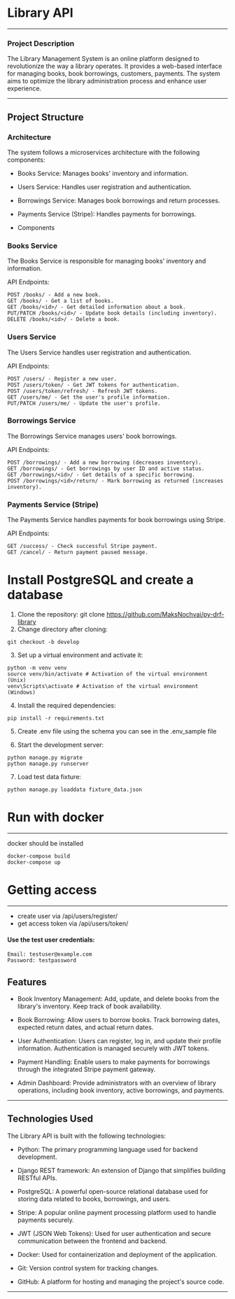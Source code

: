 # Library API

-----------------------------------

### Project Description
The Library Management System is an online platform designed to revolutionize the way a library operates. It provides a web-based interface for managing books, book borrowings, customers, payments. The system aims to optimize the library administration process and enhance user experience.

----

## Project Structure

### Architecture
The system follows a microservices architecture with the following components:

- Books Service: Manages books' inventory and information.
- Users Service: Handles user registration and authentication.
- Borrowings Service: Manages book borrowings and return processes.
- Payments Service (Stripe): Handles payments for borrowings.

- Components

### Books Service
The Books Service is responsible for managing books' inventory and information.

API Endpoints:
```
POST /books/ - Add a new book.
GET /books/ - Get a list of books.
GET /books/<id>/ - Get detailed information about a book.
PUT/PATCH /books/<id>/ - Update book details (including inventory).
DELETE /books/<id>/ - Delete a book.
```

### Users Service
The Users Service handles user registration and authentication.

API Endpoints:
```
POST /users/ - Register a new user.
POST /users/token/ - Get JWT tokens for authentication.
POST /users/token/refresh/ - Refresh JWT tokens.
GET /users/me/ - Get the user's profile information.
PUT/PATCH /users/me/ - Update the user's profile.
```
### Borrowings Service
The Borrowings Service manages users' book borrowings.

API Endpoints:
```
POST /borrowings/ - Add a new borrowing (decreases inventory).
GET /borrowings/ - Get borrowings by user ID and active status.
GET /borrowings/<id>/ - Get details of a specific borrowing.
POST /borrowings/<id>/return/ - Mark borrowing as returned (increases inventory).
```

### Payments Service (Stripe)
The Payments Service handles payments for book borrowings using Stripe.

API Endpoints:
```
GET /success/ - Check successful Stripe payment.
GET /cancel/ - Return payment paused message.
```
# Install PostgreSQL and create a database

1. Clone the repository:
git clone https://github.com/MaksNochvai/py-drf-library
2. Change directory after cloning:
```
git checkout -b develop
```
3. Set up a virtual environment and activate it:
```
python -m venv venv
source venv/bin/activate # Activation of the virtual environment (Unix)
venv\Scripts\activate # Activation of the virtual environment (Windows)
```
4. Install the required dependencies:
```
pip install -r requirements.txt
```
5. Create .env file using the schema you can see in the .env_sample file

6. Start the development server:
```
python manage.py migrate
python manage.py runserver
```
7. Load test data fixture:
```
python manage.py loaddata fixture_data.json
```
# Run with docker
-----------------------------------
docker should be installed
```
docker-compose build
docker-compose up
```
# Getting access

------------------------------------
- create user via /api/users/register/
- get access token via /api/users/token/

#### Use the test user credentials:
```
Email: testuser@example.com
Password: testpassword
```
## Features
- Book Inventory Management: Add, update, and delete books from the library's inventory. Keep track of book availability.

- Book Borrowing: Allow users to borrow books. Track borrowing dates, expected return dates, and actual return dates.

- User Authentication: Users can register, log in, and update their profile information. Authentication is managed securely with JWT tokens.

- Payment Handling: Enable users to make payments for borrowings through the integrated Stripe payment gateway.

- Admin Dashboard: Provide administrators with an overview of library operations, including book inventory, active borrowings, and payments.


------
## Technologies Used
The Library API is built with the following technologies:

- Python: The primary programming language used for backend development.

- Django REST framework: An extension of Django that simplifies building RESTful APIs.

- PostgreSQL: A powerful open-source relational database used for storing data related to books, borrowings, and users.

- Stripe: A popular online payment processing platform used to handle payments securely.

- JWT (JSON Web Tokens): Used for user authentication and secure communication between the frontend and backend.

- Docker: Used for containerization and deployment of the application.

- Git: Version control system for tracking changes.

- GitHub: A platform for hosting and managing the project's source code.

--------------------------------------------------------------------------------------
